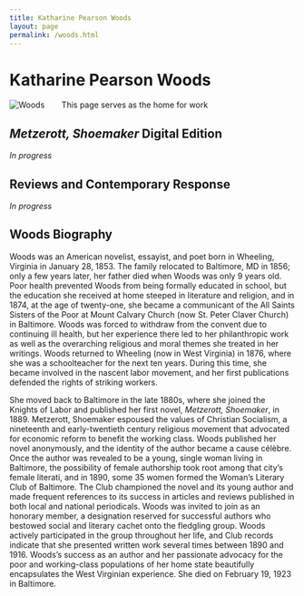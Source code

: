 ```yaml
---
title: Katharine Pearson Woods
layout: page
permalink: /woods.html
---
```


# Katharine Pearson Woods

<div style="float: left;padding-right: 30px;padding-bottom: 15px;"><img src="https://wlcb.github.io/archive/assets/img/KatharineWoods.jpg" alt="Woods"></div>
This page serves as the home for work 

## *Metzerott, Shoemaker* Digital Edition
*In progress*

## Reviews and Contemporary Response

*In progress*

## Woods Biography

Woods was an American novelist, essayist, and poet born in Wheeling, Virginia in January 28, 1853. The family relocated to Baltimore, MD in 1856; only a few years later, her father died when Woods was only 9 years old. Poor health prevented Woods from being formally educated in school, but the education she received at home steeped in literature and religion, and in 1874, at the age of twenty-one, she became a communicant of the All Saints Sisters of the Poor at Mount Calvary Church (now St. Peter Claver Church) in Baltimore. Woods was forced to withdraw from the convent due to continuing ill health, but her experience there led to her philanthropic work as well as the overarching religious and moral themes she treated in her writings. Woods returned to Wheeling (now in West Virginia) in 1876, where she was a schoolteacher for the next ten years. During this time, she became involved in the nascent labor movement, and her first publications defended the rights of striking workers. 

She moved back to Baltimore in the late 1880s, where she joined the Knights of Labor and published her first novel, *Metzerott, Shoemaker*, in 1889. Metzerott, Shoemaker espoused the values of Christian Socialism, a nineteenth and early-twentieth century religious movement that advocated for economic reform to benefit the working class. Woods published her novel anonymously, and the identity of the author became a cause célèbre. Once the author was revealed to be a young, single woman living in Baltimore, the possibility of female authorship took root among that city’s female literati, and in 1890, some 35 women formed the Woman’s Literary Club of Baltimore. The Club championed the novel and its young author and made frequent references to its success in articles and reviews published in both local and national periodicals. Woods was invited to join as an honorary member, a designation reserved for successful authors who bestowed social and literary cachet onto the fledgling group. Woods actively participated in the group throughout her life, and Club records indicate that she presented written work several times between 1890 and 1916. Woods’s success as an author and her passionate advocacy for the poor and working-class populations of her home state beautifully encapsulates the West Virginian experience. She died on February 19, 1923 in Baltimore.  
